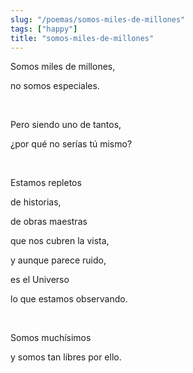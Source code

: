 ```yaml
---
slug: "/poemas/somos-miles-de-millones"
tags: ["happy"]
title: "somos-miles-de-millones"
---
```

Somos miles de millones,

no somos especiales.

&nbsp;

Pero siendo uno de tantos,

¿por qué no serías tú mismo?

&nbsp;

Estamos repletos

de historias,

de obras maestras

que nos cubren la vista,

y aunque parece ruido,

es el Universo

lo que estamos observando.

&nbsp;

Somos muchísimos

y somos tan libres por ello.